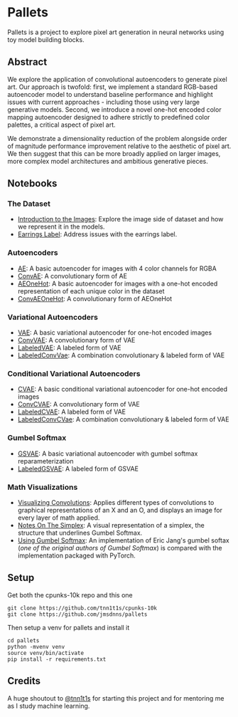 # Pallets

Pallets is a project to explore pixel art generation in neural networks using toy model building blocks.


## Abstract

We explore the application of convolutional autoencoders to generate pixel art. Our approach is twofold: first, we implement a standard RGB-based autoencoder model to understand baseline performance and highlight issues with current approaches - including those using very large generative models.  Second, we introduce a novel one-hot encoded color mapping autoencoder designed to adhere strictly to predefined color palettes, a critical aspect of pixel art.

We demonstrate a dimensionality reduction of the problem alongside order of magnitude performance improvement relative to the aesthetic of pixel art. We then suggest that this can be more broadly applied on larger images, more complex model architectures and ambitious generative pieces. 


## Notebooks

### The Dataset

* [Introduction to the Images](nb/dataset/IntroToDSImages.ipynb): Explore the image side of dataset and how we represent it in the models.
* [Earrings Label](nb/dataset/FindEarrings.ipynb): Address issues with the earrings label.

### Autoencoders

* [AE](nb/ae/AE.ipynb): A basic autoencoder for images with 4 color channels for RGBA
* [ConvAE](nb/ae/ConvAE.ipynb): A convolutionary form of AE
* [AEOneHot](nb/ae/AEOneHot.ipynb): A basic autoencoder for images with a one-hot encoded representation of each unique color in the dataset
* [ConvAEOneHot](nb/ae/ConvAEOneHot.ipynb): A convolutionary form of AEOneHot

### Variational Autoencoders

* [VAE](nb/vae/VAE.ipynb): A basic variational autoencoder for one-hot encoded images
* [ConvVAE](nb/vae/ConvVAE.ipynb): A convolutionary form of VAE
* [LabeledVAE](nb/vae/LabeledVAE.ipynb): A labeled form of VAE
* [LabeledConvVae](nb/vae/LabeledConvVAE.ipynb): A combination convolutionary & labeled form of VAE

### Conditional Variational Autoencoders

* [CVAE](nb/cvae/CVAE.ipynb): A basic conditional variational autoencoder for one-hot encoded images
* [ConvCVAE](nb/cvae/ConvCVAE.ipynb): A convolutionary form of VAE
* [LabeledCVAE](nb/cvae/LabeledCVAE.ipynb): A labeled form of VAE
* [LabeledConvCVae](nb/cvae/LabeledConvCVAE.ipynb): A combination convolutionary & labeled form of VAE

### Gumbel Softmax

* [GSVAE](nb/gumbel/GSVAE.ipynb): A basic variational autoencoder with gumbel softmax reparameterization
* [LabeledGSVAE](nb/gumbel/LabeledGSVAE.ipynb): A labeled form of GSVAE

### Math Visualizations

* [Visualizing Convolutions](nb/mathviz/VisualizingConvolutions.ipynb): Applies different types of convolutions to graphical representations of an X and an O, and displays an image for every layer of math applied.
* [Notes On The Simplex](nb/mathviz/NotesOnTheSimplex.ipynb): A visual representation of a simplex, the structure that underlines Gumbel Softmax.
* [Using Gumbel Softmax](nb/mathviz/UsingGumbelSoftmax.ipynb): An implementation of Eric Jang's gumbel softax (_one of the original authors of Gumbel Softmax_) is compared with the implementation packaged with PyTorch.


## Setup

Get both the cpunks-10k repo and this one

```shell
git clone https://github.com/tnn1t1s/cpunks-10k
git clone https://github.com/jmsdnns/pallets
```

Then setup a venv for pallets and install it

```
cd pallets
python -mvenv venv
source venv/bin/activate
pip install -r requirements.txt
```


## Credits

A huge shoutout to [@tnn1t1s](https://github.com/tnn1t1s) for starting this project and for mentoring me as I study machine learning.

